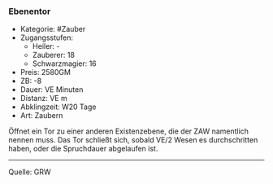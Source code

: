 ### Ebenentor

- Kategorie: #Zauber
- Zugangsstufen:
  - Heiler: -
  - Zauberer: 18
  - Schwarzmagier: 16
- Preis: 2580GM
- ZB: -8
- Dauer: VE Minuten
- Distanz: VE m
- Abklingzeit: W20 Tage
- Art: Zaubern

Öffnet ein Tor zu einer anderen Existenzebene, die der ZAW namentlich nennen muss. Das Tor schließt sich, sobald VE/2 Wesen es durchschritten haben, oder die Spruchdauer abgelaufen ist.

---

Quelle: GRW
